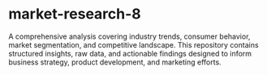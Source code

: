 # market-research-8
A comprehensive analysis covering industry trends, consumer behavior, market segmentation, and competitive landscape. This repository contains structured insights, raw data, and actionable findings designed to inform business strategy, product development, and marketing efforts.  
